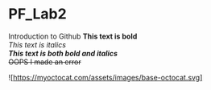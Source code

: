 # PF_Lab2
Introduction to Github
**This text is bold**\
*This text is italics*\
***This text is both bold and italics***\
~~OOPS I made an error~~

![https://myoctocat.com/assets/images/base-octocat.svg]
